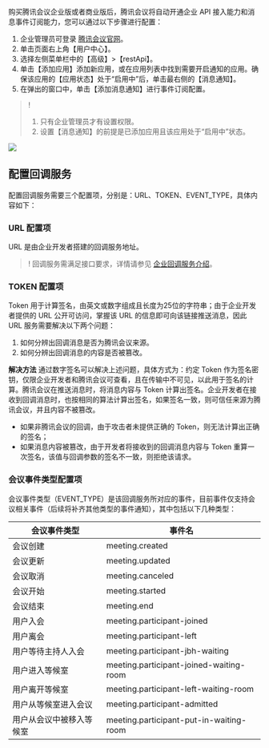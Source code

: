 
购买腾讯会议企业版或者商业版后，腾讯会议将自动开通企业 API 接入能力和消息事件订阅能力，您可以通过以下步骤进行配置：
1. 企业管理员可登录 [腾讯会议官网](https://meeting.tencent.com/)。
2. 单击页面右上角【用户中心】。
3. 选择左侧菜单栏中的【高级】>【restApi】。
4. 单击【添加应用】添加新应用，或在应用列表中找到需要开启通知的应用。确保该应用的【应用状态】处于“启用中”后，单击最右侧的【消息通知】。
5. 在弹出的窗口中，单击【添加消息通知】进行事件订阅配置。

>! 
>1. 只有企业管理员才有设置权限。
>2. 设置【消息通知】的前提是已添加应用且该应用处于“启用中”状态。

![](https://main.qcloudimg.com/raw/c7b07aacd5d8573de2dea671eb915791.png)


## 配置回调服务
配置回调服务需要三个配置项，分别是：URL、TOKEN、EVENT_TYPE，具体内容如下：

### URL 配置项
URL 是由企业开发者搭建的回调服务地址。
>! 回调服务需满足接口要求，详情请参见 [企业回调服务介绍](https://cloud.tencent.com/document/product/1095/51608)。

### TOKEN 配置项
Token 用于计算签名，由英文或数字组成且长度为25位的字符串；由于企业开发者提供的 URL 公开可访问，掌握该 URL 的信息即可向该链接推送消息，因此 URL 服务需要解决以下两个问题：
1. 如何分辨出回调消息是否为腾讯会议来源。
2. 如何分辨出回调消息的内容是否被篡改。

**解决方法**
通过数字签名可以解决上述问题，具体方式为：约定 Token 作为签名密钥，仅限企业开发者和腾讯会议可查看，且在传输中不可见，以此用于签名的计算。腾讯会议在推送消息时，将消息内容与 Token 计算出签名。企业开发者在接收到回调消息时，也按相同的算法计算出签名，如果签名一致，则可信任来源为腾讯会议，并且内容不被篡改。
- 如果非腾讯会议的回调，由于攻击者未提供正确的 Token，则无法计算出正确的签名；
- 如果消息内容被篡改，由于开发者将接收到的回调消息内容与 Token 重算一次签名，该值与回调参数的签名不一致，则拒绝该请求。


### 会议事件类型配置项

会议事件类型（EVENT_TYPE）是该回调服务所对应的事件，目前事件仅支持会议相关事件（后续将补齐其他类型的事件通知），其中包括以下几种类型：

| 会议事件类型             | 事件名                                  |
| ------------------------ | --------------------------------------- |
| 会议创建                 | meeting.created                         |
| 会议更新                 | meeting.updated                         |
| 会议取消                 | meeting.canceled                        |
| 会议开始                 | meeting.started                         |
| 会议结束                 | meeting.end                             |
| 用户入会                 | meeting.participant-joined              |
| 用户离会                 | meeting.participant-left                |
| 用户等待主持人入会       | meeting.participant-jbh-waiting         |
| 用户进入等候室           | meeting.participant-joined-waiting-room |
| 用户离开等候室           | meeting.participant-left-waiting-room   |
| 用户从等候室进入会议     | meeting.participant-admitted            |
| 用户从会议中被移入等候室 | meeting.participant-put-in-waiting-room |

